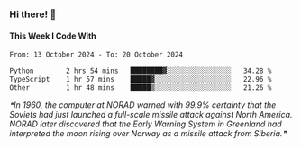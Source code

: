### Hi there! 👋

#### This Week I Code With
<!--START_SECTION:waka-->

```txt
From: 13 October 2024 - To: 20 October 2024

Python        2 hrs 54 mins   ████████▓░░░░░░░░░░░░░░░░   34.28 %
TypeScript    1 hr 57 mins    █████▓░░░░░░░░░░░░░░░░░░░   22.96 %
Other         1 hr 48 mins    █████▒░░░░░░░░░░░░░░░░░░░   21.26 %
```

<!--END_SECTION:waka-->

<!--STARTS_HERE_QUOTE_README-->
<i>❝In 1960, the computer at NORAD warned with 99.9% certainty that the Soviets had just launched a full-scale missile attack against North America. NORAD later discovered that the Early Warning System in Greenland had interpreted the moon rising over Norway as a missile attack from Siberia.❞</i>
<!--ENDS_HERE_QUOTE_README-->
